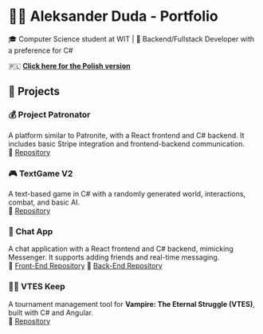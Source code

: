 # 👨‍💻 Aleksander Duda - Portfolio  

🎓 Computer Science student at WIT | 🚀 Backend/Fullstack Developer with a preference for C#  

🇵🇱 **[Click here for the Polish version](README_PL.md)**  

## 💼 Projects  

### 💰 Project Patronator  
A platform similar to Patronite, with a React frontend and C# backend. It includes basic Stripe integration and frontend-backend communication.  
🔗 [Repository](https://github.com/RustyCallum/ProjectPatronitor)

### 🎮 TextGame V2  
A text-based game in C# with a randomly generated world, interactions, combat, and basic AI.  
🔗 [Repository](https://github.com/RustyCallum/TextGameV2)

### 💬 Chat App  
A chat application with a React frontend and C# backend, mimicking Messenger. It supports adding friends and real-time messaging.  
🔗 [Front-End Repository](https://github.com/RustyCallum/chatappFrontend)
🔗 [Back-End Repository](https://github.com/RustyCallum/chatappBackend)

### 🧛‍♂️ VTES Keep  
A tournament management tool for **Vampire: The Eternal Struggle (VTES)**, built with C# and Angular.  
🔗 [Repository](https://github.com/RustyCallum/VTESKeeper) 

